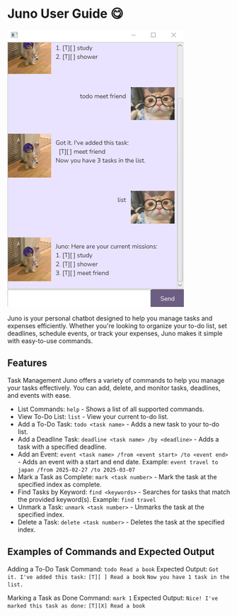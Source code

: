 # Juno User Guide :yum:

![User Interface](Ui.PNG)

Juno is your personal chatbot designed to help you manage tasks and expenses efficiently. Whether you're looking to organize your to-do list, set deadlines, schedule events, or track your expenses, Juno makes it simple with easy-to-use commands.

## Features
Task Management
Juno offers a variety of commands to help you manage your tasks effectively. You can add, delete, and monitor tasks, deadlines, and events with ease.

- List Commands:
    `help` - Shows a list of all supported commands. 
- View To-Do List:
    `list` - View your current to-do list.
- Add a To-Do Task: 
    `todo <task name>` - Adds a new task to your to-do list.
- Add a Deadline Task:
    `deadline <task name> /by <deadline>` - Adds a task with a specified deadline.
- Add an Event: 
    `event <task name> /from <event start> /to <event end>` - Adds an event with a start and end date.
    Example: `event travel to japan /from 2025-02-27 /to 2025-03-07`
- Mark a Task as Complete:
    `mark <task number>` - Mark the task at the specified index as complete.
- Find Tasks by Keyword:
    `find <keywords>` - Searches for tasks that match the provided keyword(s).
    Example: `find travel`
- Unmark a Task:
    `unmark <task number>` - Unmarks the task at the specified index.
- Delete a Task:
    `delete <task number>` - Deletes the task at the specified index.

## Examples of Commands and Expected Output

Adding a To-Do Task
Command: `todo Read a book`
Expected Output:
`Got it. I've added this task:`
`[T][ ] Read a book`
`Now you have 1 task in the list.`

Marking a Task as Done
Command: `mark 1`
Expected Output:
`Nice! I've marked this task as done:`
`[T][X] Read a book`
